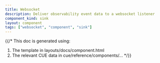 ```yaml
---
title: Websocket
description: Deliver observability event data to a websocket listener
component_kind: sink
layout: component
tags: ["websocket", "component", "sink"]
---
```


{{/*
This doc is generated using:

1. The template in layouts/docs/component.html
2. The relevant CUE data in cue/reference/components/...
*/}}
